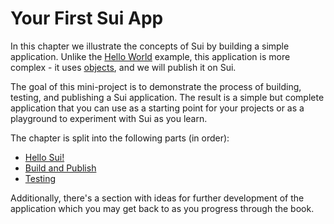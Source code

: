 # Your First Sui App

In this chapter we illustrate the concepts of Sui by building a simple application. Unlike the [Hello World](../hello-world/README.md) example, this application is more complex - it uses [objects](./../concepts/object-model.md), and we will publish it on Sui.

The goal of this mini-project is to demonstrate the process of building, testing, and publishing a Sui application. The result is a simple but complete application that you can use as a starting point for your projects or as a playground to experiment with Sui as you learn.

The chapter is split into the following parts (in order):

- [Hello Sui!](./hello-world.md)
- [Build and Publish](./build-and-publish.md)
- [Testing](./testing.md)

Additionally, there's a section with ideas for further development of the application which you may get back to as you progress through the book.
